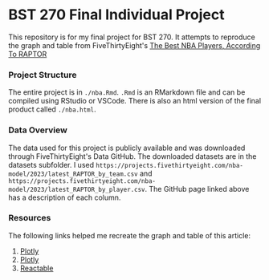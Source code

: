 # BST 270 Final Individual Project

This repository is for my final project for BST 270. It attempts to reproduce the graph and table from FiveThirtyEight's [The Best NBA Players, According To RAPTOR](https://projects.fivethirtyeight.com/nba-player-ratings/)

### Project Structure

The entire project is in `./nba.Rmd`. `.Rmd` is an RMarkdown file and can be compiled using RStudio or VSCode. There is also an html version of the final product called `./nba.html`.

### Data Overview

The data used for this project is publicly available and was downloaded through FiveThirtyEight's Data GitHub. The downloaded datasets are in the datasets subfolder. I used  `https://projects.fivethirtyeight.com/nba-model/2023/latest_RAPTOR_by_team.csv` and `https://projects.fivethirtyeight.com/nba-model/2023/latest_RAPTOR_by_player.csv`.
The GitHub page linked above has a description of each column. 

### Resources

The following links helped me recreate the graph and table of this article:

1. [Plotly](https://plotly.com/r/figure-labels/)
1. [Plotly](https://plotly.com/r/plotly-fundamentals/)
1. [Reactable](https://glin.github.io/reactable/articles/womens-world-cup/womens-world-cup.html)
